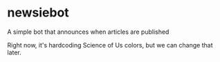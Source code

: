 # newsiebot
A simple bot that announces when articles are published

Right now, it's hardcoding Science of Us colors, but we can change that later.

